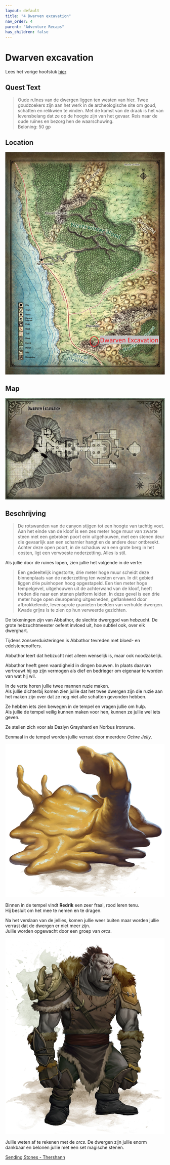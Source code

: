 ```yaml
---
layout: default
title: "4 Dwarven excavation"
nav_order: 4
parent: "Adventure Recaps"
has_children: false
---
```


# Dwarven excavation

Lees het vorige hoofstuk [hier](3-rescuing-the-lady-of-the-mill.md)

## Quest Text

> Oude ruïnes van de dwergen liggen ten westen van hier. Twee goudzoekers zijn aan het werk in de archeologische site om goud, schatten en relikwien  te vinden.
Met de komst van de draak is het van levensbelang dat ze op de hoogte zijn van het gevaar.
Reis naar de oude ruïnes en bezorg hen de waarschuwing.  
Beloning: 50 gp


## Location

![Location](img/4_location.jpg)

## Map

![map](img/4_map.jpg)

## Beschrijving

>De rotswanden van de canyon stijgen tot een hoogte van tachtig voet.  Aan het einde van de kloof is een zes meter hoge muur van zwarte steen met een gebroken poort erin uitgehouwen, met een stenen deur die gevaarlijk aan een scharnier hangt en de andere deur ontbreekt.  Achter deze open poort, in de schaduw van een grote berg in het oosten, ligt een verwoeste nederzetting.  Alles is stil.

Als jullie door de ruines lopen, zien jullie het volgende in de verte:

> Een gedeeltelijk ingestorte, drie meter hoge muur scheidt deze binnenplaats van de nederzetting ten westen ervan.  In dit gebied liggen drie puinhopen hoog opgestapeld.  Een tien meter hoge tempelgevel, uitgehouwen uit de achterwand van de kloof, heeft treden die naar een stenen platform leiden.  In deze gevel is een drie meter hoge open deuropening uitgesneden, geflankeerd door afbrokkelende, levensgrote granieten beelden van verhulde dwergen.  Kwade grijns is te zien op hun verweerde gezichten.

De tekeningen zijn van Abbathor, de slechte dwerggod van hebzucht.
De grote hebzuchtmeester oefent invloed uit, hoe subtiel ook, over elk dwerghart.

Tijdens zonsverduisteringen is Abbathor tevreden met bloed- en edelstenenoffers.

Abbathor leert dat hebzucht niet alleen wenselijk is, maar ook noodzakelijk.

Abbathor heeft geen vaardigheid in dingen bouwen. In plaats daarvan vertrouwt hij op zijn vermogen als dief en bedrieger om eigenaar te worden van wat hij wil.

In de verte horen jullie twee mannen ruzie maken.  
Als jullie dichterbij komen zien jullie dat het twee dwergen zijn die ruzie aan het maken zijn over dat ze nog niet alle schatten gevonden hebben.  

Ze hebben iets zien bewegen in de tempel en vragen jullie om hulp.  
Als jullie de tempel veilig kunnen maken voor hen, kunnen ze jullie wel iets geven.  

Ze stellen zich voor als Dazlyn Grayshard en Norbus Ironrune.

Eenmaal in de tempel worden jullie verrast door meerdere *Ochre Jelly*.

![Jelly](img/4_jelly.jpg)

Binnen in de tempel vindt **Redrik** een zeer fraai, rood leren tenu.  
Hij besluit om het mee te nemen en te dragen.  

Na het verslaan van de jellies, komen jullie weer buiten maar worden jullie verrast dat de dwergen er niet meer zijn.  
Jullie worden opgewacht door een groep van *orcs*.  

![orc](img/4_orc.jpg)

Jullie weten af te rekenen met de *orcs*.  De dwergen zijn jullie enorm dankbaar en belonen jullie met een set magische stenen.

[Sending Stones - Thershann](https://www.dndbeyond.com/magic-items/5402-sending-stones)
